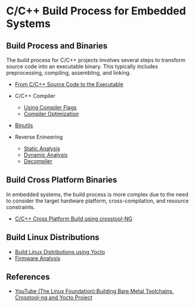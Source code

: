 # C/C++ Build Process for Embedded Systems

## Build Process and Binaries

The build process for C/C++ projects involves several steps to transform 
source code into an executable binary. This typically includes preprocessing, 
compiling, assembling, and linking.

* [From C/C++ Source Code to the Executable](build-steps/README.md)
* C/C++ Compiler
    * [Using Compiler Flags](compiler/compiler-flags/README.md)
    * [Compiler Optimization](compiler/compiler-optimization/README.md)
* [Binutils](binutils/README.md)

* Reverse Enineering
    * [Static Analysis](reverse-engineering/analysis-static/)
    * [Dynamic Analysis](reverse-engineering/analysis-dynamic/)
    * [Decompiler](reverse-engineering/Ghidra/)


## Build Cross Platform Binaries  

In embedded systems, the build process is more complex due to the need 
to consider the target hardware platform, cross-compilation, and resource 
constraints.

* [C/C++ Cross Platform Build using crosstool-NG](cross-platform/README.md)


## Build Linux Distributions  

* [Build Linux Distributions using Yocto](yocto/README.md)
* [Firmware Analysis](reverse-engineering/firmware/)


## References

* [YouTube (The Linux Foundation):Building Bare Metal Toolchains, Crosstool-ng and Yocto Project](https://youtu.be/b0yXASkIIv8?si=tPmf_oFJgk7tPOIk)
